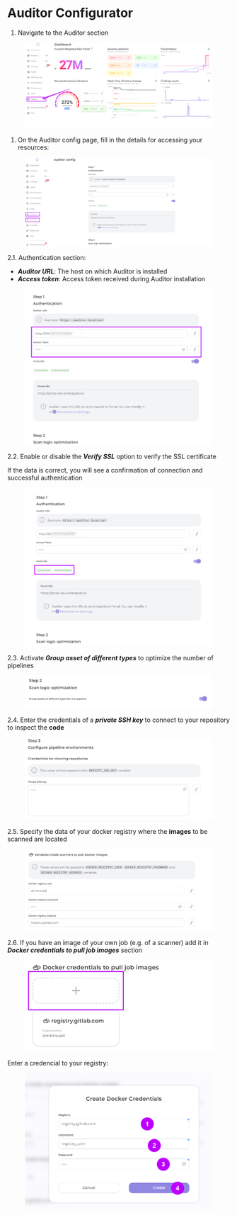 # Auditor Configurator

1. Navigate to the Auditor section

<figure><img src="../../../.gitbook/assets/image (1) (1) (1) (1) (1).png" alt=""><figcaption></figcaption></figure>

1. On the Auditor config page, fill in the details for accessing your resources:

<figure><img src="../../../.gitbook/assets/image (1) (1) (1) (1) (1) (1).png" alt=""><figcaption></figcaption></figure>

2.1. Authentication section:

* _**Auditor URL**_: The host on which Auditor is installed
* _**Access token**_: Access token received during Auditor installation

<figure><img src="../../../.gitbook/assets/image (2) (1) (1) (1).png" alt=""><figcaption></figcaption></figure>

2.2. Enable or disable the _**Verify SSL**_ option to verify the SSL certificate

If the data is correct, you will see a confirmation of connection and successful authentication

<figure><img src="../../../.gitbook/assets/image (3) (1) (1).png" alt=""><figcaption></figcaption></figure>

2.3. Activate _**Group asset of different types**_ to optimize the number of pipelines

<figure><img src="../../../.gitbook/assets/aud conf 5.png" alt=""><figcaption></figcaption></figure>

2.4. Enter the credentials of a _**private SSH key**_ to connect to your repository to inspect the **code**

<figure><img src="../../../.gitbook/assets/aud conf 6.png" alt=""><figcaption></figcaption></figure>

2.5. Specify the data of your docker registry where the **images** to be scanned are located

<figure><img src="../../../.gitbook/assets/aud conf 7.png" alt=""><figcaption></figcaption></figure>

2.6. If you have an image of your own job (e.g. of a scanner) add it in _**Docker credentials to pull job images**_ section

<figure><img src="../../../.gitbook/assets/auditor conf8.png" alt=""><figcaption></figcaption></figure>

Enter a credencial to your registry:

<figure><img src="../../../.gitbook/assets/auditor conf9.png" alt=""><figcaption></figcaption></figure>
